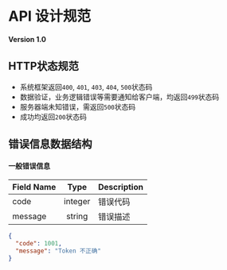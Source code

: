 # API 设计规范
#### Version 1.0

## HTTP状态规范
* 系统框架返回`400`, `401`, `403`, `404`, `500`状态码
* 数据验证，业务逻辑错误等需要通知给客户端，均返回`499`状态码
* 服务器端未知错误，需返回`500`状态码
* 成功均返回`200`状态码


## 错误信息数据结构
#### 一般错误信息

Field Name | Type | Description
---|:---:|---
code | integer | 错误代码
message | string | 错误描述

```json
{
  "code": 1001,
  "message": "Token 不正确"
}
```
